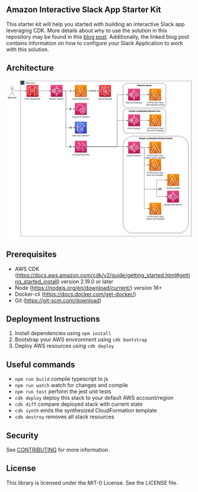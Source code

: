 ## Amazon Interactive Slack App Starter Kit

This starter kit will help you started with building an interactive Slack app leveraging CDK. More details about why to use the solution in this repository may be found in this [blog post](TODO). Additionally, the linked blog post contains information on how to configure your Slack Application to work with this solution.

## Architecture

![Interactive Slack App Architecture](docs/slack_app_architecture.jpg?raw=true "Architecture")

## Prerequisites
* AWS CDK (https://docs.aws.amazon.com/cdk/v2/guide/getting_started.html#getting_started_install) version 2.19.0 or later
* Node (https://nodejs.org/en/download/current/) version 16+
* Docker-cli (https://docs.docker.com/get-docker/)
* Git (https://git-scm.com/download)

## Deployment Instructions
1. Install dependencies using `npm install`
1. Bootstrap your AWS environment using `cdk bootstrap`
1. Deploy AWS resources using `cdk deploy`

## Useful commands

* `npm run build`   compile typescript to js
* `npm run watch`   watch for changes and compile
* `npm run test`    perform the jest unit tests
* `cdk deploy`      deploy this stack to your default AWS account/region
* `cdk diff`        compare deployed stack with current state
* `cdk synth`       emits the synthesized CloudFormation template
* `cdk destroy`     removes all stack resources

## Security

See [CONTRIBUTING](CONTRIBUTING.md#security-issue-notifications) for more information.

## License

This library is licensed under the MIT-0 License. See the LICENSE file.
